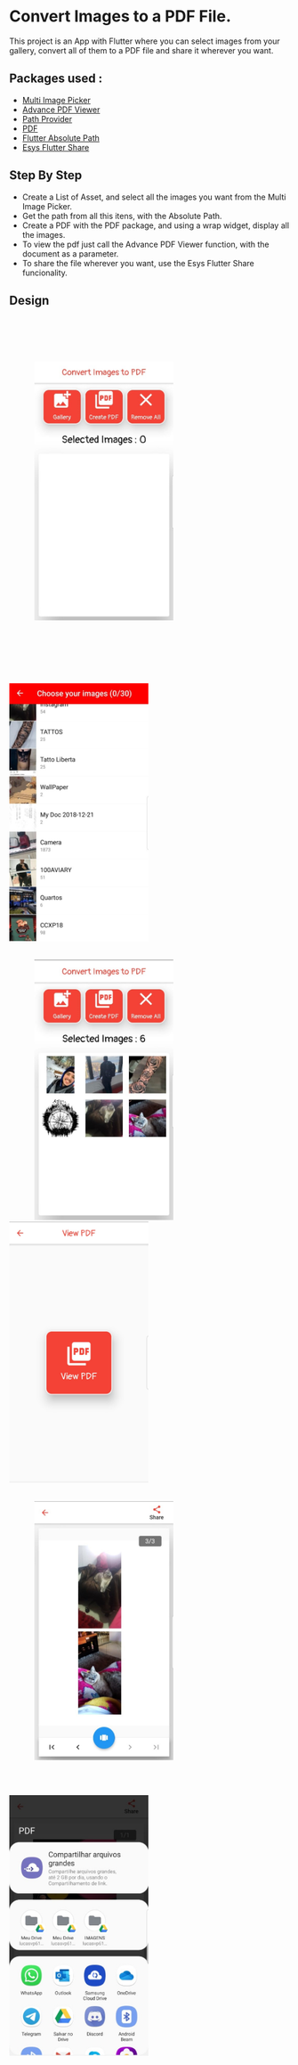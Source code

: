 # Convert Images to a PDF File.

This project is an App with Flutter where you can select images from your gallery, convert all of them
to a PDF file and share it wherever you want.

## Packages used :

- [Multi Image Picker](https://pub.dev/packages/multi_image_picker)
- [Advance PDF Viewer](https://pub.dev/packages/advance_pdf_viewer)
- [Path Provider](https://pub.dev/packages/path_provider)
- [PDF](https://pub.dev/packages/pdf)
- [Flutter Absolute Path](https://pub.dev/packages/flutter_absolute_path)
- [Esys Flutter Share](https://pub.dev/packages/esys_flutter_share)

## Step By Step

- Create a List of Asset, and select all the images you want from the Multi Image Picker.
- Get the path from all this itens, with the Absolute Path.
- Create a PDF with the PDF package, and using a wrap widget, display all the images.
- To view the pdf just call the Advance PDF Viewer function, with the document as a parameter.
- To share the file wherever you want, use the Esys Flutter Share funcionality.

## Design

<img src='lib/github/first.jpeg' heigth='300' width='250' hspace='45' vspace='80'> <img src='lib/github/second.jpeg' heigth='300' width='250' vspace='30'> 
<img src='lib/github/third.jpeg' heigth='300' width='250' hspace='45'> <img src='lib/github/fourth.jpeg' heigth='300' width='250'> 
<img src='lib/github/fifth.jpeg' heigth='300' width='250' hspace='45' vspace='30'> <img src='lib/github/sixth.jpeg' heigth='300' width='250' vspace='30'>

